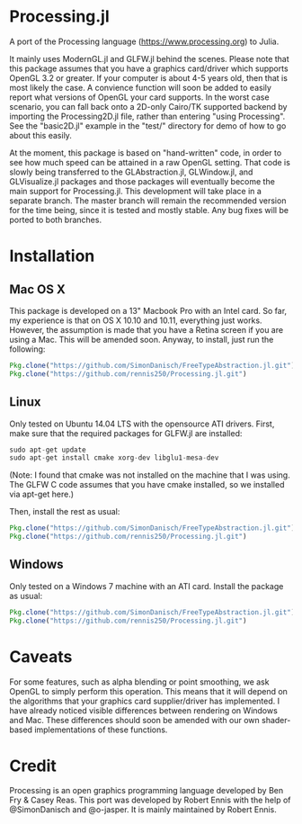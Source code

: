 Processing.jl
=============

A port of the Processing language (https://www.processing.org) to Julia.

It mainly uses ModernGL.jl and GLFW.jl behind the scenes. Please note that this package assumes that you have a graphics card/driver which supports OpenGL 3.2 or greater. If your computer is about 4-5 years old, then that is most likely the case. A convience function will soon be added to easily report what versions of OpenGL your card supports. In the worst case scenario, you can fall back onto a 2D-only Cairo/TK supported backend by importing the Processing2D.jl file, rather than entering "using Processing". See the "basic2D.jl" example in the "test/" directory for demo of how to go about this easily.

At the moment, this package is based on "hand-written" code, in order to see how much speed can be attained in a raw OpenGL setting. That code is slowly being transferred to the GLAbstraction.jl, GLWindow.jl, and GLVisualize.jl packages and those packages will eventually become the main support for Processing.jl. This development will take place in a separate branch. The master branch will remain the recommended version for the time being, since it is tested and mostly stable. Any bug fixes will be ported to both branches.

# Installation

## Mac OS X

This package is developed on a 13" Macbook Pro with an Intel card. So far, my experience is that on OS X 10.10 and 10.11, everything just works. However, the assumption is made that you have a Retina screen if you are using a Mac. This will be amended soon. Anyway, to install, just run the following:

```julia
Pkg.clone("https://github.com/SimonDanisch/FreeTypeAbstraction.jl.git")
Pkg.clone("https://github.com/rennis250/Processing.jl.git")
```

## Linux

Only tested on Ubuntu 14.04 LTS with the opensource ATI drivers. First, make sure that the required packages for GLFW.jl are installed:

```julia
sudo apt-get update
sudo apt-get install cmake xorg-dev libglu1-mesa-dev
```

(Note: I found that cmake was not installed on the machine that I was using. The GLFW C code assumes that you have cmake installed, so we installed via apt-get here.)

Then, install the rest as usual:

```julia
Pkg.clone("https://github.com/SimonDanisch/FreeTypeAbstraction.jl.git")
Pkg.clone("https://github.com/rennis250/Processing.jl.git")
```

## Windows

Only tested on a Windows 7 machine with an ATI card. Install the package as usual:

```julia
Pkg.clone("https://github.com/SimonDanisch/FreeTypeAbstraction.jl.git")
Pkg.clone("https://github.com/rennis250/Processing.jl.git")
```

# Caveats

For some features, such as alpha blending or point smoothing, we ask OpenGL to simply perform this operation. This means that it will depend on the algorithms that your graphics card supplier/driver has implemented. I have already noticed visible differences between rendering on Windows and Mac. These differences should soon be amended with our own shader-based implementations of these functions.

# Credit

Processing is an open graphics programming language developed by Ben Fry & Casey Reas. This port was developed by Robert Ennis with the help of @SimonDanisch and @o-jasper. It is mainly maintained by Robert Ennis.
